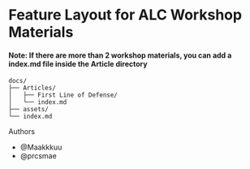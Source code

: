 # Feature Layout for ALC Workshop Materials

#### Note: If there are more than 2 workshop materials, you can add a index.md file inside the Article directory

```
docs/
├── Articles/
│   ├── First Line of Defense/
│   └── index.md
├── assets/
└── index.md
```
Authors
- @Maakkkuu
- @prcsmae